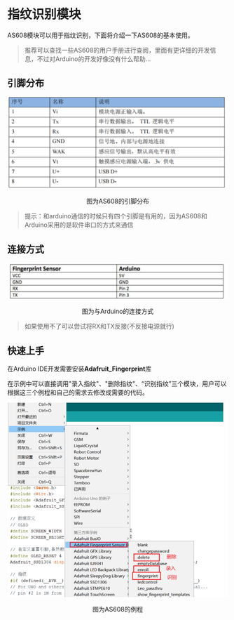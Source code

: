 # 指纹识别模块

AS608模块可以用于指纹识别，下面将介绍一下AS608的基本使用。



> 推荐可以查找一些AS608的用户手册进行查阅，里面有更详细的开发信息，不过对Arduino的开发好像没有什么帮助...



## 引脚分布

![image-20211115232728111](./doc/../../../doc/images/Snipaste_2022-10-31_03-38-48.png)


<p align='center'>图为AS608的引脚分布</p>



> 提示：和arduino通信的时候只有四个引脚是有用的，因为AS608和Arduino采用的是软件串口的方式来通信



## 连接方式

![image-20211115232735112](./../../doc/images/Snipaste_2022-10-31_03-40-01.png)

<p align='center'>图为与Arduino的连接方式</p>

> 如果使用不了可以尝试将RX和TX反接(不反接电源就行)



## 快速上手

在Arduino IDE开发需要安装**Adafruit_Fingerprint**库

在示例中可以直接调用"录入指纹"、"删除指纹"、“识别指纹”三个模块，用户可以根据这三个例程和自己的需求去修改成需要的代码。

![image-20211115232757868](./../../doc/images/Snipaste_2022-10-31_03-40-47.png)

<p align='center'>图为AS608的例程</p>